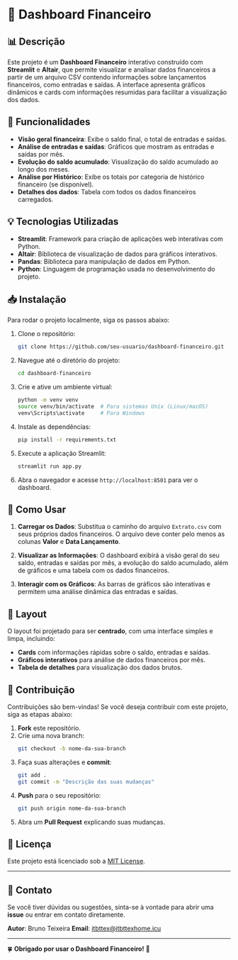 # 🏦 **Dashboard Financeiro**

## 📊 Descrição

Este projeto é um **Dashboard Financeiro** interativo construído com **Streamlit** e **Altair**, que permite visualizar e analisar dados financeiros a partir de um arquivo CSV contendo informações sobre lançamentos financeiros, como entradas e saídas. A interface apresenta gráficos dinâmicos e cards com informações resumidas para facilitar a visualização dos dados.

## 🚀 Funcionalidades

- **Visão geral financeira**: Exibe o saldo final, o total de entradas e saídas.
- **Análise de entradas e saídas**: Gráficos que mostram as entradas e saídas por mês.
- **Evolução do saldo acumulado**: Visualização do saldo acumulado ao longo dos meses.
- **Análise por Histórico**: Exibe os totais por categoria de histórico financeiro (se disponível).
- **Detalhes dos dados**: Tabela com todos os dados financeiros carregados.

## 💡 Tecnologias Utilizadas

- **Streamlit**: Framework para criação de aplicações web interativas com Python.
- **Altair**: Biblioteca de visualização de dados para gráficos interativos.
- **Pandas**: Biblioteca para manipulação de dados em Python.
- **Python**: Linguagem de programação usada no desenvolvimento do projeto.

## 📥 Instalação

Para rodar o projeto localmente, siga os passos abaixo:

1. Clone o repositório:
    ```bash
    git clone https://github.com/seu-usuario/dashboard-financeiro.git
    ```

2. Navegue até o diretório do projeto:
    ```bash
    cd dashboard-financeiro
    ```

3. Crie e ative um ambiente virtual:
    ```bash
    python -m venv venv
    source venv/bin/activate  # Para sistemas Unix (Linux/macOS)
    venv\Scripts\activate     # Para Windows
    ```

4. Instale as dependências:
    ```bash
    pip install -r requirements.txt
    ```

5. Execute a aplicação Streamlit:
    ```bash
    streamlit run app.py
    ```

6. Abra o navegador e acesse `http://localhost:8501` para ver o dashboard.

## 📄 Como Usar

1. **Carregar os Dados**: Substitua o caminho do arquivo `Extrato.csv` com seus próprios dados financeiros. O arquivo deve conter pelo menos as colunas **Valor** e **Data Lançamento**.
   
2. **Visualizar as Informações**: O dashboard exibirá a visão geral do seu saldo, entradas e saídas por mês, a evolução do saldo acumulado, além de gráficos e uma tabela com os dados financeiros.

3. **Interagir com os Gráficos**: As barras de gráficos são interativas e permitem uma análise dinâmica das entradas e saídas.

## 🎨 Layout

O layout foi projetado para ser **centrado**, com uma interface simples e limpa, incluindo:

- **Cards** com informações rápidas sobre o saldo, entradas e saídas.
- **Gráficos interativos** para análise de dados financeiros por mês.
- **Tabela de detalhes** para visualização dos dados brutos.

## 💬 Contribuição

Contribuições são bem-vindas! Se você deseja contribuir com este projeto, siga as etapas abaixo:

1. **Fork** este repositório.
2. Crie uma nova branch:
    ```bash
    git checkout -b nome-da-sua-branch
    ```
3. Faça suas alterações e **commit**:
    ```bash
    git add .
    git commit -m "Descrição das suas mudanças"
    ```
4. **Push** para o seu repositório:
    ```bash
    git push origin nome-da-sua-branch
    ```
5. Abra um **Pull Request** explicando suas mudanças.

## 📑 Licença

Este projeto está licenciado sob a [MIT License](LICENSE).

---

## 📧 Contato

Se você tiver dúvidas ou sugestões, sinta-se à vontade para abrir uma **issue** ou entrar em contato diretamente.

**Autor**: Bruno Teixeira 
**Email**: itbttex@itbttexhome.icu

---

🍀 **Obrigado por usar o Dashboard Financeiro!** 🌟
